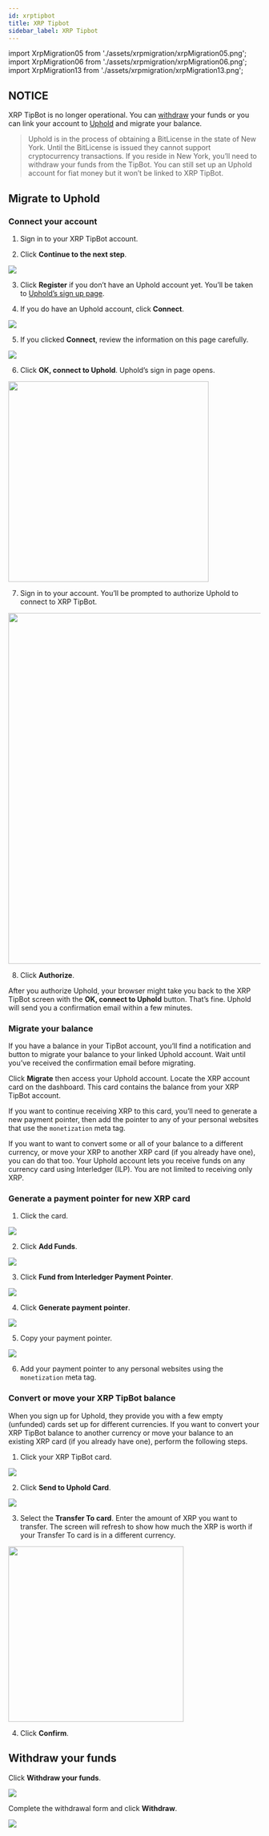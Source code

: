 ```yaml
---
id: xrptipbot
title: XRP Tipbot
sidebar_label: XRP Tipbot
---
```


import XrpMigration05 from './assets/xrpmigration/xrpMigration05.png';
import XrpMigration06 from './assets/xrpmigration/xrpMigration06.png';
import XrpMigration13 from './assets/xrpmigration/xrpMigration13.png';

## NOTICE

XRP TipBot is no longer operational. You can [withdraw](https://www.xrptipbot.com/withdraw) your funds or you can link your account to [Uphold](https://uphold.com/) and migrate your balance.

> Uphold is in the process of obtaining a BitLicense in the state of New York. Until the BitLicense is issued they cannot support cryptocurrency transactions. If you reside in New York, you’ll need to withdraw your funds from the TipBot. You can still set up an Uphold account for fiat money but it won’t be linked to XRP TipBot.

## Migrate to Uphold

### Connect your account

1. Sign in to your XRP TipBot account.

2. Click **Continue to the next step**.

![](assets/xrpmigration/xrpMigration01.png)

3. Click **Register** if you don’t have an Uphold account yet. You’ll be taken to [Uphold’s sign up page](https://uphold.com/signup).

4. If you do have an Uphold account, click **Connect**.

![](assets/xrpmigration/xrpMigration03.png)

5. If you clicked **Connect**, review the information on this page carefully.

![](assets/xrpmigration/xrpMigration04.png)

6. Click **OK, connect to Uphold**. Uphold’s sign in page opens.

<img src={XrpMigration05} height="400"/>

7. Sign in to your account. You’ll be prompted to authorize Uphold to connect to XRP TipBot.

<img src={XrpMigration06} height="700"/>

8. Click **Authorize**.

After you authorize Uphold, your browser might take you back to the XRP TipBot screen with the **OK, connect to Uphold** button. That’s fine. Uphold will send you a confirmation email within a few minutes.

### Migrate your balance

If you have a balance in your TipBot account, you’ll find a notification and button to migrate your balance to your linked Uphold account. Wait until you’ve received the confirmation email before migrating.

Click **Migrate** then access your Uphold account. Locate the XRP account card on the dashboard. This card contains the balance from your XRP TipBot account.

If you want to continue receiving XRP to this card, you’ll need to generate a new payment pointer, then add the pointer to any of your personal websites that use the `monetization` meta tag.

If you want to want to convert some or all of your balance to a different currency, or move your XRP to another XRP card (if you already have one), you can do that too. Your Uphold account lets you receive funds on any currency card using Interledger (ILP). You are not limited to receiving only XRP.

### Generate a payment pointer for new XRP card

1. Click the card.

![](assets/xrpmigration/xrpMigration07.png)

2. Click **Add Funds**.

![](assets/xrpmigration/xrpMigration08.png)

3. Click **Fund from Interledger Payment Pointer**.

![](assets/xrpmigration/xrpMigration09.png)

4. Click **Generate payment pointer**.

![](assets/xrpmigration/xrpMigration10.png)

5. Copy your payment pointer.

![](assets/xrpmigration/xrpMigration11.png)

6. Add your payment pointer to any personal websites using the `monetization` meta tag.

### Convert or move your XRP TipBot balance

When you sign up for Uphold, they provide you with a few empty (unfunded) cards set up for different currencies. If you want to convert your XRP TipBot balance to another currency or move your balance to an existing XRP card (if you already have one), perform the following steps.

1. Click your XRP TipBot card.

![](assets/xrpmigration/xrpMigration07.png)

2. Click **Send to Uphold Card**.

![](assets/xrpmigration/xrpMigration12.png)

3. Select the **Transfer To card**. Enter the amount of XRP you want to transfer. The screen will refresh to show how much the XRP is worth if your Transfer To card is in a different currency.

<img src={XrpMigration13} height="350"/>

4. Click **Confirm**.

## Withdraw your funds

Click **Withdraw your funds**.

![](assets/xrpmigration/xrpMigration01.png)

Complete the withdrawal form and click **Withdraw**.

![](assets/xrpmigration/xrpMigration02.png)
